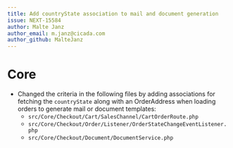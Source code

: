 ```yaml
---
title: Add countryState association to mail and document generation
issue: NEXT-15584
author: Malte Janz
author_email: m.janz@cicada.com
author_github: MalteJanz
---
```

# Core
* Changed the criteria in the following files by adding associations for fetching the `countryState` along with an OrderAddress when loading orders to generate mail or document templates:
  * `src/Core/Checkout/Cart/SalesChannel/CartOrderRoute.php`
  * `src/Core/Checkout/Order/Listener/OrderStateChangeEventListener.php`
  * `src/Core/Checkout/Document/DocumentService.php`

